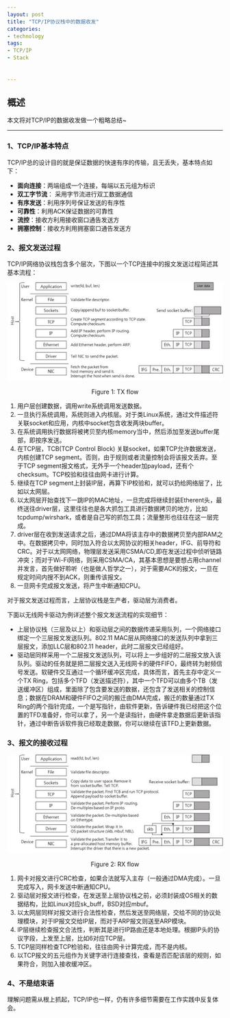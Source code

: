 ```yaml
---
layout: post
title: "TCP/IP协议栈中的数据收发"
categories:
- technology  
tags:
- TCP/IP
- Stack


---
```




## 概述 ##  

本文将对TCP/IP的数据收发做一个粗略总结~    

------   

### 1、TCP/IP基本特点 ###   

TCP/IP总的设计目的就是保证数据的快速有序的传输，且无丢失，基本特点如下：  

* **面向连接**：两端组成一个连接，每端以五元组为标识
* **双工字节流**： 采用字节流进行双工数据通信
* **有序发送**：利用序列号保证发送的有序性
* **可靠性**：利用ACK保证数据的可靠性
* **流控**：接收方利用接收窗口通告发送方
* **拥塞控制**：接收方利用拥塞窗口通告发送方  


### 2、报文发送过程 ###  

TCP/IP网络协议栈包含多个层次，下图以一个TCP连接中的报文发送过程简述其基本流程：

![图片](/assets/images/TCP/tx.jpg)  
<center>Figure 1: TX flow</center>

1.	用户层创建数据，调用write系统调用发送数据。
2.	一旦执行系统调用，系统则进入内核层。对于类Linux系统，通过文件描述符关联socket和应用，内核中socket包含收发两块buffer。
3.	在系统调用执行数据将被拷贝至内核memory当中，然后添加至发送buffer尾部，即按序发送。
4.	在TCP层，TCB(TCP Control Block) 关联socket，如果TCP允许数据发送，内核创建TCP segment。否则，由于规则或者流量控制会将该报文丢弃。至于TCP segment报文格式，无外乎一个header加payload，还有个checksum。TCP校验和往往由网卡进行计算。
5.	继续在TCP segment上封装IP层，再算下IP校验和，就可以扔给网络层了，比如以太网层。
6.	以太网层开始查找下一跳IP的MAC地址，一旦完成将继续封装Etherent头，最终送往driver层，这里往往也是各大抓包工具进行数据拷贝的地方，比如tcpdump/wirshark，或者是自己写的抓包工具；流量整形也往往在这一层完成。
7.	driver层在收到发送请求之后，通过DMA将该主存中的数据拷贝至内部RAM之中。在数据拷贝中，同时加入符合以太网协议的相关header，IFG、前导符和CRC。对于以太网网络，物理层发送采用CSMA/CD,即在发送过程中侦听链路冲突；而对于Wi-Fi网络，则采用CSMA/CA，其基本思想是要想占用channel并发言，首先做好聆听（也是做人哲学之一），对于需要ACK的报文，一旦在规定时间内搜不到ACK，则重传该报文。
8.	一旦网卡完成报文发送，将产生中断通知CPU。

对于报文发送过程而言，上层协议栈是生产者，驱动层为消费者。  

下面以无线网卡驱动为例详述整个报文发送流程的实现细节：    
*  上层协议栈（三层及以上）和驱动层之间的数据传递采用队列，一个网络接口绑定一个三层报文发送队列。802.11 MAC层从网络接口的发送队列中拿到三层报文，添加LLC层和802.11 header，此时二层报文已经组好。  
*  驱动层同样采用一个二层报文发送队列，可以将上一步组好的二层报文放入该队列。驱动的任务就是把二层报文送入无线网卡的硬件FIFO，最终转为射频信号发送。软硬件交互通过一个循环缓冲区完成，具体而言，首先主存中定义一个TX Ring，包括多个TFD（发送描述符），其中一个TFD可以由多个TB（发送缓冲区）组成，里面除了包含要发送的数据，还包含了发送相关的控制信息；数据在DRAM和硬件FIFO之间的搬迁由DMA完成，搬迁的数量通过TX Ring的两个指针完成，一个是写指针，由软件更新，告诉硬件我已经把这个位置的TFD准备好，你可以拿了，另一个是读指针，由硬件拿走数据后更新该指针，通过中断告诉软件我已经取走数据，你可以继续在该TFD上更新数据。


### 3、报文的接收过程 ###  

![图片](/assets/images/TCP/rx.jpg)  
<center>Figure 2: RX flow</center>

1.	网卡对报文进行CRC检查，如果合法就写入主存（一般通过DMA完成）。一旦完成写入，网卡发送中断通知CPU。
2.	驱动层对报文进行检查，在发送至上层协议栈之前，必须封装成OS相关的数据结构，比如Linux对应sk_buff，BSD对应mbuf。
3.	以太网层同样对报文进行合法性检查，然后发送至网络层，交给不同的协议处理模块，对于IP报文交给IP层，而对于ARP报文则送至ARP模块。
4.	IP层继续检查报文合法性，判断其是进行IP路由还是本地处理。根据IP头的协议字段，上发至上层，比如6对应TCP层。
5.	TCP层同样检查TCP检验和，往往由网卡计算完成，而不是内核。
6.	以TCP报文的五元组作为关键字进行连接查找，查看是否匹配该层的规则，如果符合，则加入接收缓冲区。


### 4、不是结束语 ###  

理解问题需从根上抓起，TCP/IP也一样，仍有许多细节需要在工作实践中反复体会。
